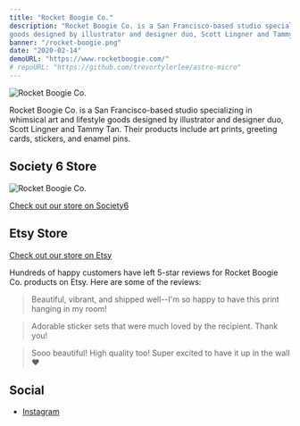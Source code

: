 ```yaml
---
title: "Rocket Boogie Co."
description: "Rocket Boogie Co. is a San Francisco-based studio specializing in whimsical art and lifestyle
goods designed by illustrator and designer duo, Scott Lingner and Tammy Tan"
banner: "/rocket-boogie.png"
date: "2020-02-14"
demoURL: "https://www.rocketboogie.com/"
# repoURL: "https://github.com/trevortylerlee/astro-micro"
---
```




![Rocket Boogie Co.](/rocket-boogie.png)

Rocket Boogie Co. is a San Francisco-based studio specializing in whimsical art and lifestyle goods designed by illustrator and designer duo, Scott Lingner and Tammy Tan. Their products include art prints, greeting cards, stickers, and enamel pins.

## Society 6 Store

![Rocket Boogie Co.](/rocket-boogie-1.png)

[Check out our store on Society6](https://society6.com/rocketboogieco)

## Etsy Store

[Check out our store on Etsy](https://www.etsy.com/shop/RocketBoogieCo)

Hundreds of happy customers have left 5-star reviews for Rocket Boogie Co. products on Etsy. Here are some of the reviews:

> Beautiful, vibrant, and shipped well--I'm so happy to have this print hanging in my room!

> Adorable sticker sets that were much loved by the recipient. Thank you!

> Sooo beautiful! High quality too! Super excited to have it up in the wall ❤️


## Social

- [Instagram](https://www.instagram.com/rocketboogieco/)
